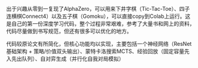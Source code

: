 出于兴趣从零到一复现了AlphaZero，可以用来下井字棋（Tic-Tac-Toe）、四子连横棋Connect4）以及五子棋（Gomoku），可以直接copy到Colab上运行。这是自己的第一份深度学习代码，整个过程非常艰难，参考了大量书和网上的资料，代码尽量做到书写规范，但还有很多可以优化的地方。

代码较原论文有所简化，但核心功能均以实现，主要包括一个神经网络（ResNet基础架构 + 策略/价值双头输出）、蒙特卡洛搜索MCTS、经验回放（固定容量先入先出队列）、自对弈生成（并行化自我对局模拟）
